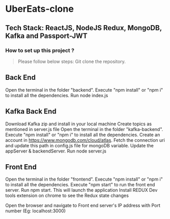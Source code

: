 # UberEats-clone

## Tech Stack: ReactJS, NodeJS Redux, MongoDB, Kafka and Passport-JWT 

### How to set up this project ? 
> Please follow below steps:
Git clone the repository.

## Back End

Open the terminal in the folder "backend".
Execute "npm install" or "npm i" to install all the dependencies.
Run node index.js

## Kafka Back End
Download Kafka zip and install in your local machine
Create topics as mentioned in server.js file
Open the terminal in the folder "kafka-backend".
Execute "npm install" or "npm i" to install all the dependencies.
Create an account in https://www.mongodb.com/cloud/atlas. Fetch the connection uri and update this path in config.js file for mongoDB variable.
Update the appServer & backendServer.
Run node server.js

## Front End
Open the terminal in the folder "frontend".
Execute "npm install" or "npm i" to install all the dependencies.
Execute "npm start" to run the front end server. Run npm start.
This will launch the application
Install REDUX Dev tools extension on chrome to see the Redux state changes

Open the browser and navigate to Front end server's IP address with Port number (Eg: localhost:3000)






